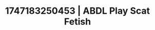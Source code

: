 ---
categories:
- Tasteful nudity
- Closeness kink
- Mormon missionary
- Sneaker fetish
- Whispers of pleasure
image: /assets/images/1747183250453.webp
layout: post
seo:
  description: Featured content with high-quality Scat Fetish, ABDL Play. HD images
    available.
  keywords: Scat Fetish, ABDL Play
  og_image: /assets/images/1747183250453.webp
  schema_type: VisualArtwork
tags:
- ABDL Play
- Scat Fetish
- '#1747183250453'
title: 1747183250453 | ABDL Play Scat Fetish
---